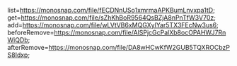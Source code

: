 list=https://monosnap.com/file/fECDNnUSo1xmrmaAPKBumLnvxpa1tD;
get=https://monosnap.com/file/sZhKhBoR9564QsBZjA8nPnTfW3V70z;
add=https://monosnap.com/file/wLVtVB6xMQGXylYar5TX3FEcNw3us6;
beforeRemove=https://monosnap.com/file/AlSPjcGcPalXb8ocOPAHWJ7RnWiQDb;
afterRemove=https://monosnap.com/file/DA8wHCwKfW2GUB5TQXROCbzPS8Idxp;


